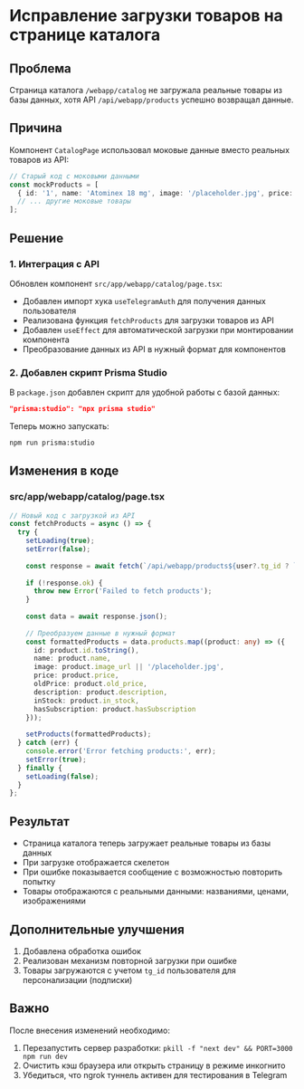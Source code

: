 # Исправление загрузки товаров на странице каталога

## Проблема
Страница каталога `/webapp/catalog` не загружала реальные товары из базы данных, хотя API `/api/webapp/products` успешно возвращал данные.

## Причина
Компонент `CatalogPage` использовал моковые данные вместо реальных товаров из API:

```typescript
// Старый код с моковыми данными
const mockProducts = [
  { id: '1', name: 'Atominex 18 mg', image: '/placeholder.jpg', price: 5200, oldPrice: 6200 },
  // ... другие моковые товары
];
```

## Решение

### 1. Интеграция с API
Обновлен компонент `src/app/webapp/catalog/page.tsx`:
- Добавлен импорт хука `useTelegramAuth` для получения данных пользователя
- Реализована функция `fetchProducts` для загрузки товаров из API
- Добавлен `useEffect` для автоматической загрузки при монтировании компонента
- Преобразование данных из API в нужный формат для компонентов

### 2. Добавлен скрипт Prisma Studio
В `package.json` добавлен скрипт для удобной работы с базой данных:
```json
"prisma:studio": "npx prisma studio"
```

Теперь можно запускать:
```bash
npm run prisma:studio
```

## Изменения в коде

### src/app/webapp/catalog/page.tsx
```typescript
// Новый код с загрузкой из API
const fetchProducts = async () => {
  try {
    setLoading(true);
    setError(false);
    
    const response = await fetch(`/api/webapp/products${user?.tg_id ? `?tg_id=${user.tg_id}` : ''}`);
    
    if (!response.ok) {
      throw new Error('Failed to fetch products');
    }
    
    const data = await response.json();
    
    // Преобразуем данные в нужный формат
    const formattedProducts = data.products.map((product: any) => ({
      id: product.id.toString(),
      name: product.name,
      image: product.image_url || '/placeholder.jpg',
      price: product.price,
      oldPrice: product.old_price,
      description: product.description,
      inStock: product.in_stock,
      hasSubscription: product.hasSubscription
    }));
    
    setProducts(formattedProducts);
  } catch (err) {
    console.error('Error fetching products:', err);
    setError(true);
  } finally {
    setLoading(false);
  }
};
```

## Результат
- Страница каталога теперь загружает реальные товары из базы данных
- При загрузке отображается скелетон
- При ошибке показывается сообщение с возможностью повторить попытку
- Товары отображаются с реальными данными: названиями, ценами, изображениями

## Дополнительные улучшения
1. Добавлена обработка ошибок
2. Реализован механизм повторной загрузки при ошибке
3. Товары загружаются с учетом `tg_id` пользователя для персонализации (подписки)

## Важно
После внесения изменений необходимо:
1. Перезапустить сервер разработки: `pkill -f "next dev" && PORT=3000 npm run dev`
2. Очистить кэш браузера или открыть страницу в режиме инкогнито
3. Убедиться, что ngrok туннель активен для тестирования в Telegram